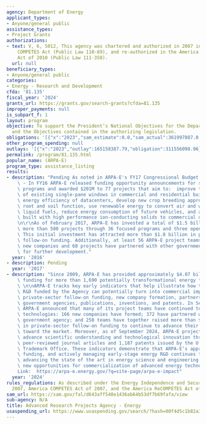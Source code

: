 ```yaml
---
agency: Department of Energy
applicant_types:
- Anyone/general public
assistance_types:
- Project Grants
authorizations:
- text: V, 6, 5012, This agency was chartered and authorized in 2007 in the America
    COMPETES Act (Public Law 110-69), and re-authorized in the America COMPETES Reauthorization
    Act of 2010 (Public Law 111-358).
  url: null
beneficiary_types:
- Anyone/general public
categories:
- Energy - Research and Development
cfda: '81.135'
fiscal_year: '2024'
grants_url: https://grants.gov/search-grants?cfda=81.135
improper_payments: null
is_subpart_f: 1
layout: program
objective: To support the President’s National Objectives for the Department of Energy,
  and the Objectives contained in the authorizing legislation.
obligations: '[{"x":"2023","sam_estimate":0.0,"sam_actual":361997887.0,"usa_spending_actual":361997887.1},{"x":"2024","sam_estimate":0.0,"sam_actual":393273752.0,"usa_spending_actual":393273751.92},{"x":"2025","sam_estimate":0.0,"sam_actual":420000000.0,"usa_spending_actual":36942594.14}]'
other_program_spending: null
outlays: '[{"x":"2023","outlay":165158387.79,"obligation":311556098.96},{"x":"2024","outlay":45177542.1,"obligation":324615077.1},{"x":"2025","outlay":2152116.54,"obligation":41357040.4}]'
permalink: /program/81.135.html
popular_name: (ARPA-E)
program_type: assistance_listing
results:
- description: "Pending As noted in ARPA-E's FY17 Congressional Budget Justification\
    \ - In FY16 ARPA-E released funding opportunity announcements for seven focused\
    \ programs and awarded $201M to 77 projects that aim to:  improve the energy efficiency\
    \ of existing single-pane windows in commercial and residential buildings,  increase\
    \ energy efficiency of datacenters, develop new crop breeding approaches for improved\
    \ root and soil function, use renewable energy to convert air and water into cost-competitive\
    \ liquid fuels, reduce energy consumption of future vehicles, and accelerate devices\
    \ built with high performance ion-conducting solids to commercial deployment.\r\
    \n\r\nAs of February 2017, ARPA-E has invested a total of $1.5 billion across\
    \ more than 580 projects through 36 focused programs and three open funding solicitations.\
    \ This initial investment has attracted more than $1.8 billion in private sector\
    \ follow-on funding. Additionally, at least 56 ARPA-E project teams have formed\
    \ new companies and 68 projects have partnered with other government agencies\
    \ for further development."
  year: '2016'
- description: Pending
  year: '2017'
- description: "Since 2009, ARPA-E has provided approximately $4.07 billion in R&D\
    \ funding for more than 1,690 potentially transformational energy technology projects.\
    \ \n\nARPA-E tracks key early indicators that help illustrate how the advanced\
    \ R&D funded by the Agency can potentially turn into commercial impact, including\
    \ private-sector follow-on funding, new company formation, partnership with other\
    \ government agencies, publications, inventions, and patents. In September 2024,\
    \ ARPA-E announced that many of its project teams have continued to advance their\
    \ technologies: 166 new companies have formed; 372 have partnered with another\
    \ government agency; and 250 teams have together raised more than $13.5 billion\
    \ in private-sector follow-on funding to continue to advance their technology\
    \ toward the market. Moreover, as of September 2024, ARPA-E projects have helped\
    \ advance scientific understanding and technological innovation through 7,818\
    \ peer-reviewed journal articles and 1,187 patents issued by the U.S. Patent and\
    \ Trademark Office. These indicators demonstrate that ARPA-E’s approach to selecting,\
    \ funding, and actively managing early-stage energy R&D continues to pay off,\
    \ advancing the state of the art in energy science and engineering and defining\
    \ new opportunities for commercialization of advanced energy technologies.\n\n\
    Link:  https://arpa-e.energy.gov/?q=site-page/arpa-e-impact"
  year: '2024'
rules_regulations: As described under the Energy Independence and Security Act of
  2007, America COMPETES Act of 2007, and the America ReCOMPETES Act of 2010.
sam_url: https://sam.gov/fal/d643aff548e1436ab64b53df7b69fafa/view
sub-agency: N/A
title: Advanced Research Projects Agency - Energy
usaspending_url: https://www.usaspending.gov/search/?hash=00f4d5c1b82a371ced1c8f9a6508b785
---
```

